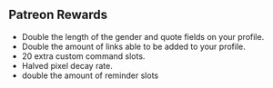## Patreon Rewards

* Double the length of the gender and quote fields on your profile.  
* Double the amount of links able to be added to your profile.  
* 20 extra custom command slots.  
* Halved pixel decay rate.  
* double the amount of reminder slots  